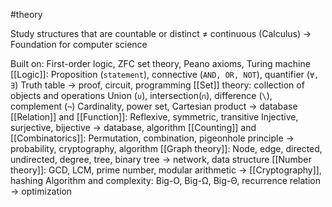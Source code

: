 #theory 

Study structures that are countable or distinct $\neq$ continuous (Calculus)
-> Foundation for computer science

Built on: First-order logic, ZFC set theory, Peano axioms, Turing machine
	[[Logic]]:
		Proposition (`statement`), connective (`AND, OR, NOT`), quantifier (`∀, ∃`)
		Truth table
		-> proof, circuit, programming
	[[Set]] theory: collection of objects and operations
		Union (`∪`), intersection(`∩`), difference (`\`), complement (`¬`)
		Cardinality, power set, Cartesian product
		-> database
	[[Relation]] and [[Function]]:
		Reflexive, symmetric, transitive
		Injective, surjective, bijective
		-> database, algorithm
	[[Counting]] and [[Combinatorics]]:
		Permutation, combination, pigeonhole principle
		-> probability, cryptography, algorithm
	[[Graph theory]]:
		Node, edge, directed, undirected, degree, tree, binary tree
		-> network, data structure
	[[Number theory]]:
		GCD, LCM, prime number, modular arithmetic
		-> [[Cryptography]], hashing
	Algorithm and complexity:
		Big-O, Big-Ω, Big-Θ, recurrence relation
		-> optimization